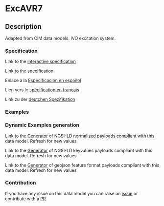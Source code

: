 # ExcAVR7

## Description 

Adapted from CIM data models. IVO excitation system.
### Specification

Link to the [interactive specification](https://swagger.lab.fiware.org/?url=https://smart-data-models.github.io/dataModel.EnergyCIM/ExcAVR7/swagger.yaml)

Link to the [specification](https://smart-data-models.github.io/dataModel.EnergyCIM/ExcAVR7/doc/spec.md)

Enlace a la [Especificación en español](https://smart-data-models.github.io/dataModel.EnergyCIM/ExcAVR7/doc/spec_ES.md)

Lien vers le [spécification en français](https://smart-data-models.github.io/dataModel.EnergyCIM/ExcAVR7/doc/spec_FR.md)

Link zu der [deutchen Spezifikation](https://smart-data-models.github.io/dataModel.EnergyCIM/ExcAVR7/doc/spec_DE.md)
### Examples
### Dynamic Examples generation

Link to the [Generator](https://smartdatamodels.org/extra/ngsi-ld_generator_v0.92.php?schemaUrl=https://raw.githubusercontent.com/smart-data-models/dataModel.EnergyCIM/master/ExcAVR7/schema.json&email=info@smartdatamodels.org) of NGSI-LD normalized payloads compliant with this data model. Refresh for new values

Link to the [Generator](https://smartdatamodels.org/extra/ngsi-ld_generator_keyvalues_v0.92.php?schemaUrl=https://raw.githubusercontent.com/smart-data-models/dataModel.EnergyCIM/master/ExcAVR7/schema.json&email=info@smartdatamodels.org) of NGSI-LD keyvalues payloads compliant with this data model. Refresh for new values

Link to the [Generator](https://smartdatamodels.org/extra/geojson_features_generator_v1.0.php?schemaUrl=https://raw.githubusercontent.com/smart-data-models/dataModel.EnergyCIM/master/ExcAVR7/schema.json&email=info@smartdatamodels.org) of geojson feature format payloads compliant with this data model. Refresh for new values
### Contribution

 If you have any issue on this data model you can raise an [issue](https://github.com/smart-data-models/dataModel.EnergyCIM/issues)  or contribute with a [PR](https://github.com/smart-data-models/dataModel.EnergyCIM/pulls)
